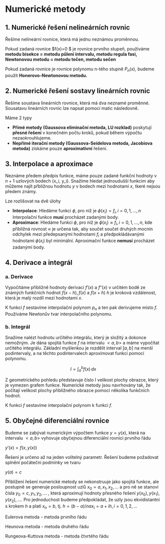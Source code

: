 # Numerické metody

## 1. Numerické řešení nelineárních rovnic

Řešíme nelineární rovnice, která má jednu neznámou proměnnou.

Pokud zadaná rovnice $f(x)=0 $ je rovnice prvního stupeň, používáme **metodu bisekce = metodu půlení intervalu, metodu regula fasi, Newtonovou metodu = metodu tečen, metodu sečen**

Pokud zadaná rovnice je rovnice polynomu n-tého stupně $P_n(x)$, budeme použit **Honerovo-Newtonovou metodu.**

## 2. Numerické řešení sostavy lineárních rovnic

Řešíme soustava lineárních rovnice, která má dva neznamé proměnné. Sousatavu lineárních rovnic lze napsat pomocí matic následovně.

Máme 2 typy
- **Přímé metody (Gaussova eliminační metoda, LU rozklad)** poskytují **přesné řešení** v konečném počtu kroků, pokud během výpočtu nezaokrouhlujeme.
- **Nepřímé iterační metody (Gaussova-Seidelova metoda, Jacobiova metoda)** získáme pouze **aproximativní** řešení.


## 3. Interpolace a aproximace

Neznáme předem předpis funkce, máme pouze zadané funkční hodnoty v $n+1$ uzlových bodech (x_i, y_i). Snažíme hledat jednoudušší funkcim aby můžeme najít přbližnou hodnotu $y$ v bodech mezi hodnotami $x$, tkeré nejsou předem známy.

Lze rozlišovat na dvě úlohy
- **Interpolace**: Hledáme funkci $\phi$, pro niž je $\phi(x_i) = f_i, i = 0, 1, \dots, n$ Interpolační funkce **musí** procházet zadanými body.
- **Aproximace**: Hledáme funkci $\phi$, pro niž je $\phi(x_i) \approx f_i, i = 0, 1, \dots, n$, kde přibližná rovnost $\approx$ je určena tak, aby součet součet druhých mocnin odchylek mezi předepsanými hodnotami $f_i$ a předpokládávanými hodnotami $\phi(x_i)$ byl minimální. Aproximační funkce **nemusí** procházet zadanými body.

## 4. Derivace a integrál

### a. Derivace
Vypočítáme přibližně hodnoty derivací $f'(x)$ a $f'' (x)$ v určitém bodě ze známých funkčních hodnot $f(x-h),f(x)$ a $f(x+h)$
$h$ je kroková vzdálenost, která je malý rozdíl mezi hodnotami $x$.

K funkci $f$ sestavíme interpolační polynom $p_n$ a ten pak derivujeme místo $f$. Používáme Newtonův tvar interpolačního polynomu.

### b. Integrál
Snažíme nalézt hodnotu určítého integrálu, který je složitý a dokonce nemožným. Je dána spojitá funkce $f$ na intervalu $<a,b>$ a máme vypočítat určítého integrálu. Základní myšlenkou je rozdělit interval $[a,b]$ na menší podintervaly, a na těchto podintervalech aproximovat funkci pomocí polynomu.

$$
I = \int_a^b f(x) \, dx
$$

Z geometrického pohledu představuje číslo I velikost plochy obrazce, který je vymezen grafem funkce. Numerické metody jsou navrhovány tak, že počítají velikost plochy přibližného obrazce pomocí několika funkčních hodnot. 

K funkci $f$ sestavíme interpolační polynom k funkci $f$.

## 5. Obyčejné diferenciální rovnice

Budeme se zabývat numerickým výpočtem funkce $y=y(x)$, která na intervalu $<a,b>$ vyhovuje obyčejnou diferenciální rovnici prvního řádu

$y' (x)=f(x,y(x))$

Řešení je určeno až na jeden volitelný parametr. Řešení budeme požadovat splnění počáteční podmínky ve tvaru

$y(a)=c$

Přiblížení řešení numerické metody se nekonstruuje jako spojitá funkce, ale postupně se generuje posloupnost uzlů $x_0=a,x_1,x_2,…$ a pro ně se stanoví čísla $y_0=c,y_1,y_2,…$ , která aproximují hodnoty přesného řešení $y(x_0 ),y(x_1 ),y(x_2 ),….$ Pro jednoduchost budeme předpokládat, že uzly jsou ekvidistantní s krokem $h$ a platí $x_n=b$, tj. $h=(b-a)/n a x_i=a+ih, i=0,1,2,…$

Eulerova metoda - metoda prvního řádu

Heunova metoda - metoda druhého řádu

Rungeova-Kuttova metoda - metoda čtvrtého řádu

